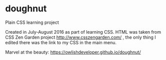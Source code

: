 # doughnut
Plain CSS learning project

Created in July-August 2016 as part of learning CSS.
HTML was taken from CSS Zen Garden project http://www.csszengarden.com/ , the only thing I edited there was the link to my CSS in the main menu.

Marvel at the beauty: https://owlishdeveloper.github.io/doughnut/
